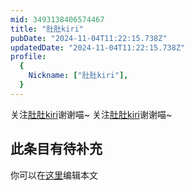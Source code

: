 ```yaml
---
mid: 3493138406574467
title: "肚肚kiri"
pubDate: "2024-11-04T11:22:15.738Z"
updatedDate: "2024-11-04T11:22:15.738Z"
profile:
  {
    Nickname: ["肚肚kiri"],
  }
---
```


关注[肚肚kiri](https://space.bilibili.com/3493138406574467)谢谢喵~ 关注[肚肚kiri](https://space.bilibili.com/3493138406574467)谢谢喵~

## 此条目有待补充
你可以在[这里](https://github.com/Yuhanawa/VTuber.ICU-Content/edit/master/v/肚肚kiri/index.md)编辑本文
